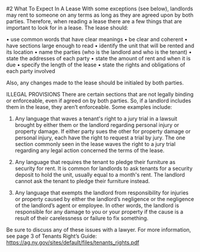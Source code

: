 #2 What To Expect In A Lease 
With some exceptions (see below), landlords may rent to someone on any terms as long as they are agreed upon by both parties. Therefore, when reading a lease there are a few things that are important to look for in a lease. The lease should:  

•	use common words that have clear meanings
•	be clear and coherent
•	have sections large enough to read
•	identify the unit that will be rented and its location
•	name the parties (who is the landlord and who is the tenant)
•	state the addresses of each party
•	state the amount of rent and when it is due
•	specify the length of the lease
•	state the rights and obligations of each party involved 

Also, any changes made to the lease should be initialed by both parties.  

ILLEGAL PROVISIONS 
There are certain sections that are not legally binding or enforceable, even if agreed on by both parties. So, if a landlord includes them in the lease, they aren’t enforceable. Some examples include: 

1.	Any language that waves a tenant's right to a jury trial in a lawsuit brought by either them or the landlord regarding personal injury or property damage. If either party sues the other for property damage or personal injury, each have the right to request a trial by jury. The one section commonly seen in the lease waves the right to a jury trial regarding any legal action concerned the terms of the lease.

2.	Any language that requires the tenant to pledge their furniture as security for rent. It is common for landlords to ask tenants for a security deposit to hold the unit, usually equal to a month's rent. The landlord cannot ask the tenant to pledge their furniture instead.

3.	Any language that exempts the landlord from responsibility for injuries or property caused by either the landlord’s negligence or the negligence of the landlord’s agent or employee. In other words, the landlord is responsible for any damage to you or your property if the cause is a result of their carelessness or failure to fix something.  

Be sure to discuss any of these issues with a lawyer. For more information, see page 3 of Tenants Right’s Guide: https://ag.ny.gov/sites/default/files/tenants_rights.pdf


